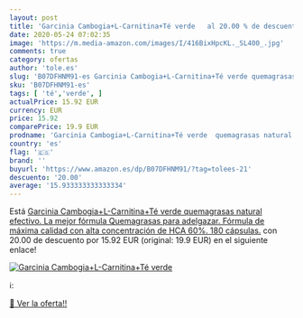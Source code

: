 ```yaml
---
layout: post
title: 'Garcinia Cambogia+L-Carnitina+Té verde   al 20.00 % de descuento'
date: 2020-05-24 07:02:35
image: 'https://m.media-amazon.com/images/I/416BixHpcKL._SL400_.jpg'
comments: true
category: ofertas
author: 'tole.es'
slug: 'B07DFHNM91-es Garcinia Cambogia+L-Carnitina+Té verde quemagrasas natural...'
sku: 'B07DFHNM91-es'
tags: [ 'té','verde', ]
actualPrice: 15.92 EUR
currency: EUR
price: 15.92
comparePrice: 19.9 EUR
prodname: 'Garcinia Cambogia+L-Carnitina+Té verde  quemagrasas natural efectivo. La mejor fórmula Quemagrasas para adelgazar. Fórmula de máxima calidad con alta concentración de HCA 60%. 180 cápsulas.'
country: 'es'
flag: '🇪🇸'
brand: ''
buyurl: 'https://www.amazon.es/dp/B07DFHNM91/?tag=tolees-21'
descuento: '20.00'
average: '15.933333333333334'
---
```


Está [Garcinia Cambogia+L-Carnitina+Té verde  quemagrasas natural efectivo. La mejor fórmula Quemagrasas para adelgazar. Fórmula de máxima calidad con alta concentración de HCA 60%. 180 cápsulas.](https://www.amazon.es/dp/B07DFHNM91/?tag=tolees-21) con 20.00 de descuento por 15.92 EUR (original: 19.9 EUR) en el siguiente enlace!

[![Garcinia Cambogia+L-Carnitina+Té verde  ](https://m.media-amazon.com/images/I/416BixHpcKL._SL400_.jpg)](https://www.amazon.es/dp/B07DFHNM91/?tag=tolees-21)

ℹ️:


[🛒 Ver la oferta!!](https://www.amazon.es/dp/B07DFHNM91/?tag=tolees-21)
